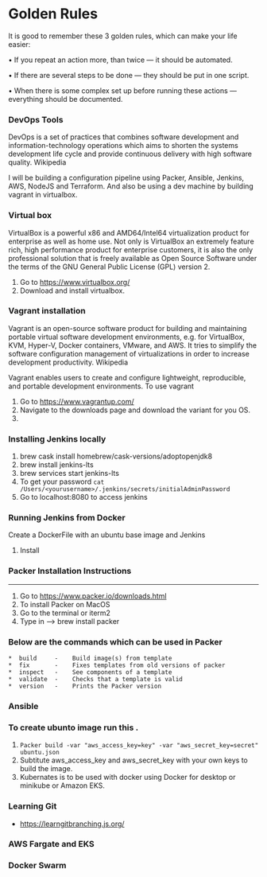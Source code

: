 #  Golden Rules
It is good to remember these 3 golden rules, which can make your life easier:

  •  If you repeat an action more, than twice — it should be automated.

  •  If there are several steps to be done — they should be put in one script.

  •  When there is some complex set up before running these actions — everything should be documented.


### DevOps Tools
DevOps is a set of practices that combines software development and information-technology operations which aims to shorten the systems development life cycle and provide continuous delivery with high software quality. Wikipedia

I will be building a configuration pipeline using Packer, Ansible, Jenkins, AWS, NodeJS and Terraform.
And also be using a dev machine by building vagrant in virtualbox.


### Virtual box
VirtualBox is a powerful x86 and AMD64/Intel64 virtualization product for enterprise as well as home use. Not only is VirtualBox an extremely feature rich, high performance product for enterprise customers, it is also the only professional solution that is freely available as Open Source Software under the terms of the GNU General Public License (GPL) version 2.

1.  Go to https://www.virtualbox.org/
2.  Download and install virtualbox.

### Vagrant installation
Vagrant is an open-source software product for building and maintaining portable virtual software development environments, e.g. for VirtualBox, KVM, Hyper-V, Docker containers, VMware, and AWS. It tries to simplify the software configuration management of virtualizations in order to increase development productivity. Wikipedia

Vagrant enables users to create and configure lightweight, reproducible, and portable development environments.
To use vagrant

1.  Go to https://www.vagrantup.com/
2.  Navigate to the downloads page and download the variant for you OS.
3.  

### Installing Jenkins locally

1.  brew cask install homebrew/cask-versions/adoptopenjdk8
2.  brew install jenkins-lts
3.  brew services start jenkins-lts
4.  To get your password 
```cat /Users/<yourusername>/.jenkins/secrets/initialAdminPassword```
5.  Go to localhost:8080 to access jenkins

### Running Jenkins from Docker

Create a DockerFile with an ubuntu base image and Jenkins 

1.  Install
### Packer Installation Instructions 
----
1.  Go to https://www.packer.io/downloads.html    
2.  To install Packer on MacOS   
3.  Go to the terminal or iterm2  
4.  Type in --> brew install packer 

### Below are the commands which can be used in Packer       
    *  build     -    Build image(s) from template       
    *  fix       -    Fixes templates from old versions of packer    
    *  inspect   -    See components of a template       
    *  validate  -    Checks that a template is valid       
    *  version   -    Prints the Packer version      
    
### Ansible 

### To create ubunto image run this .     
1. ```Packer build -var "aws_access_key=key" -var "aws_secret_key=secret" ubuntu.json ```   
2. Subtitute aws_access_key and aws_secret_key with your own keys to build the image.
3.  Kubernates is to be used with docker using Docker for desktop or minikube or Amazon EKS.
### Learning Git
*  https://learngitbranching.js.org/

### AWS Fargate and EKS

### Docker Swarm 

